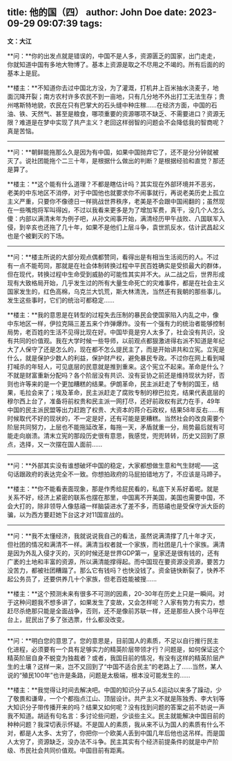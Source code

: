 title: 他的国（四）
author: John Doe
date: 2023-09-29 09:07:39
tags:
---
**文：大江**<!--more-->

**问：**你的出发点就是错误的，中国不是人多，资源匮乏的国家，出门走走，你就知道中国有多地大物博了。基本上资源是取之不尽用之不竭的。所有后面的的基本上是屁。

**楼主：**不知道你去过中国北方没，为了灌溉，打机井上百米抽水浇麦子，地面沉降开裂；南方农村许多农民不到一亩地，只有几分地不外出打工无法生存；贵州喀斯特地貌，农民在只有巴掌大的石头缝中种庄稼……在经济方面，中国的石油、铁、天然气、甚至是粮食，哪项重要的资源哪项不缺乏、不需要进口？资源无限？难道是在梦中实现了共产主义？老回这样弱智的问题会不会降低我的智商呢？真是苦恼。
- - -
**问：**朝鲜能拖那么久是因为有中国，如果中国抛弃它了，还不是分分钟就被灭了。说社团能拖个二三十年，是根据什么做出的判断？是根据经验和直觉？那还是算了。

**楼主：**这个能有什么道理？不都是瞎估计吗？其实现在外部环境并不恶劣，老美的中东地区不消停，对于中国他也就要求你不闹事就行，再说老美历史上孤立主义严重，只要你不像德日一样挑战世界秩序，老美是不会跟中国闹翻的；虽然现在一些嘴炮将军叫得凶，不过以我看来更多是为了增加军费，真干，没几个人怎么傻：内部以满清末年为例子吧，从孙文闹事开始，满清经历甲午战败、八国联军入侵，到辛亥也还拖了几十年，如果不是他们上层斗争，袁世凯反水，估计武昌起义也是个被剿灭的下场。
- - -
**问：**楼主所说的大部分观点偶都赞同，看得出是有相当生活阅历的人。不过有一点不能苟同，那就是在社会体制转换过程中平民百姓确实是受损最大的群体，但在现代，转换过程中生命受到威胁的可能性其实并不大。从二战之后，世界形成现有大致格局开始，几乎发生过的所有大量生命死亡的灾难事件，都是在社会主义国家发生的，红色高棉，乌克兰大饥荒，斯大林清洗，当然还有我朝的那些事儿。发生这些事时，它们的统治可都稳定......

**楼主：**我的意思是在转型的过程失去压制的暴民会使国家陷入内乱之中，像中东地区一样，伊拉克隔三差五来个炸弹爆炸。没有一个强有力的统治者能够控制局势，老百姓的生活不见得比现在好。中国毕竟是穷人太多了，社会没有共识，没有共同的价值观。我在大学时候一些导师，以前观点都狠激进得右派不知道是年纪大了人保守了还是怎么的，现在都不怎么提民主了，而是开始讲共和立宪。立宪是什么，就是保护少数人的利益，保护财产权，避免暴民专政。不过你在网上看到喊打喊杀的年轻人，可见底层的民意就是推到重来。这个宪立不起来。革命是什么？不就是财富重新分配吗？各个阶层没有共识、没有妥协之前还是维持现状为好，否则也许等来的是一个更加糟糕的结果。伊朗革命，民主派赶走了专制的国王，结果，毛拉会来了；埃及革命，民主派赶走了腐败专制的穆巴拉克，结果代表底层的穆尔西上台了，准备将前权贵和民主派一网打尽，还好前政权有武力在手，49年中国的民主派民盟等出力赶跑了权贵、大资本的蒋介石政权，结果58年反右……有时候取代不好的现状的，不一定是好，还有可能是更糟糕。当然社会的改良需要个阶层共同努力，上层也不能拖延改革，每拖一天，矛盾就重一分，局势最后就有可能走向崩溃。清末立宪的那段历史很有意思，我感觉，兜兜转转，历史又回到了原点，选择，又一次摆在国人面前……
- - -
**问：**外部其实没有谁想破坏中国的稳定，大家都想做生意和气生财呢——这句话跟政府的表达完全不一致。你想拍政府的马屁拍错地方了，不应该是马蹄子。

**楼主：**你不能看表面现象，那是作秀给屁民看的，私底下关系好着呢。就是关系不好，经济上紧密的联系也摆在那里，中国离不开美国，美国也需要中国，不会大打的，除非领导人像慈禧一样脑袋进水了差不多，而慈禧也是受保守派大臣的骗，以为西方要赶她下台这才对11国宣战的。
- - -
**问：**我不太懂经济，我就说说我自己的看法，虽然说满清撑了几十年才灭，但社团的情况和满清不一样。满清当权者就一个家族，而社团是几十个家族。满清是因为外乱入侵才灭的，灭的时候还是世界GDP第一，皇家还是很有钱的，还有广袤的土地和丰富的资源，所以满清能撑得起。而中国现在要资源没资源，要苦力没苦力，都被社团糟蹋了。那么它有钱吗？也快没钱了。资金链快断裂了，快养不起公务员了，还要供养几十个家族，但老百姓能被搜......

**楼主：**这个预测未来有很多不可测的因素，20-30年在历史上只是一瞬间。对于这种问题我不想多讲了，如果发生了变故，又会怎样呢？人家有势力有实力，想赶尽杀绝那只能是全面战争，否则，还不是像前苏联一样，还是那些人换个马甲在台上，屁民出了多了张选票，什么都没改变。
- - -
**问：**明白您的意思了。您的意思是，目前国人的素质，不足以自行推行民主化进程，必须要有一个具有足够实力的精英阶层带领才行？问题是，如何保证这个精英阶层自身不蜕变为独裁者？或者，我国目前的情况，有没有这样的精英阶层产生的土壤？这样一来，岂不又回到了“中国不适合民主”的老路上了……当然，某人说的“殖民100年”也许是条路，问题是太极端，根本没可能发生的……

**楼主：**我觉得让时间去解决吧。中国的知识分子从5.4运动以来多了躁动，少了敬畏和谦卑，一个个都指点江山、顶层设计。共产主义不就是陈独秀、李大钊等大知识分子带传播开来的吗？结果又如何呢？没有找到问题的答案之前不妨说一声我不知道。胡适有句名言：多讨论些问题，少谈些主义。民主就能解决中国目前的种种问题？我深切表示怀疑。不是国人的素质，我从来不认为国人的素质有什么不对，都是人太多、太穷了，你把你一个欧美人丢到中国几年后他也这吊样。而是国人太穷了，资源缺乏，没办法不斗争。民主其实有个经济前提条件的就是中产阶级、市民社会共同价值观。中国目前有距离。
